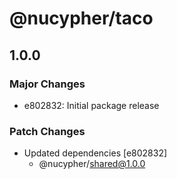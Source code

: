 # @nucypher/taco

## 1.0.0

### Major Changes

- e802832: Initial package release

### Patch Changes

- Updated dependencies [e802832]
  - @nucypher/shared@1.0.0
